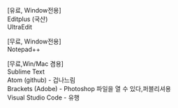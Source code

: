 [유료, Window전용]   
Editplus (국산)   
UltraEdit

[무료, Window전용]   
Notepad++

[무료,Win/Mac 겸용]   
Sublime Text   
Atom (github) - 겁나느림   
Brackets (Adobe) - Photoshop 파일을 열 수 있다,퍼블리셔용   
Visual Studio Code - 유행
